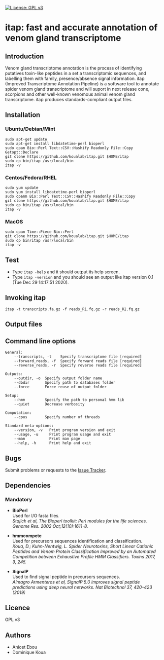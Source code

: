 [![License: GPL v3](https://img.shields.io/badge/License-GPLv3-blue.svg)](https://www.gnu.org/licenses/gpl-3.0)

# itap: fast and accurate annotation of venom gland transcriptome

## Introduction

Venom gland transcriptome annotation is the process of identifying putatives toxin-like peptides in a set a transcriptomic sequences, and labelling them with family, presence/absence signal information. itap (Improved Transcriptome Annotation Pipeline) is a software tool to annotate spider venom gland transcriptome and will suport in next release cone, scorpions and other well-known venomous animal venom gland transcriptome. itap produces standards-compliant output files.

## Installation

### Ubuntu/Debian/Mint

```
sudo apt-get update
sudo apt-get install libdatetime-perl bioperl
sudo cpan Bio::Perl Text::CSV::Hashify Readonly File::Copy Getopt::Declare
git clone https://github.com/koualab/itap.git $HOME/itap
sudo cp bin/itap /usr/local/bin
itap -v 
```

### Centos/Fedora/RHEL

```
sudo yum update
sudo yum install libdatetime-perl bioperl
sudo cpanm Bio::Perl Text::CSV::Hashify Readonly File::Copy 
git clone https://github.com/koualab/itap.git $HOME/itap
sudo cp bin/itap /usr/local/bin
itap -v 
```

### MacOS

```
sudo cpan Time::Piece Bio::Perl
git clone https://github.com/koualab/itap.git $HOME/itap
sudo cp bin/itap /usr/local/bin
itap -v 
```
  

## Test

* Type `itap -help` and it should output its help screen.
* Type `itap -version` and you should see an output like itap version 0.1 (Tue Dec 29 14:17:51 2020).
  


## Invoking itap

```
itap -t transcripts.fa.gz -f reads_R1.fq.gz -r reads_R2.fq.gz
```
  

## Output files


## Command line options

```
General:
	--transcripts, -t    Specify transcriptome file [required]
    --forward_reads, -f  Specify forward reads file [required]
    --reverse_reads, -r  Specify reverse reads file [required]

Outputs:
	--outdir, -o  Specify output folder name
	--dbdir       Specify path to databases folder
	--force       Force reuse of output folder

Setup:
	--hmm         Specify the path to personal hmm lib
	--quiet       Decrease verbosity

Computation:
	--cpus        Specify number of threads

Standard meta-options:
	--version, -v   Print program version and exit
	--usage, -u     Print program usage and exit
	--man           Print man page
	--help, -h      Print help and exit

```
  
  
## Bugs

Submit problems or requests to the [Issue Tracker](https://github.com/itap/issues).

  


## Dependencies

### Mandatory

* **BioPerl**  
  Used for I/O fasta files.  
  *Stajich et al, The Bioperl toolkit: Perl modules for the life sciences. Genome Res. 2002 Oct;12(10):1611-8.*

* **hmmcompete**  
  Used for precursors sequences identification and classification.  
  *Koua, D.; Kuhn-Nentwig, L. Spider Neurotoxins, Short Linear Cationic Peptides and Venom Protein Classification Improved by an Automated Competition between Exhaustive Profile HMM Classifiers. Toxins 2017, 9, 245.*

* **SignalP**  
  Used to find signal peptide in precursors sequences.  
  *Almagro Armenteros  et al, SignalP 5.0 improves signal peptide predictions using deep neural networks. Nat Biotechnol 37, 420–423 (2019)*

## Licence

GPL v3

## Authors

* Anicet Ebou
* Dominique Koua

